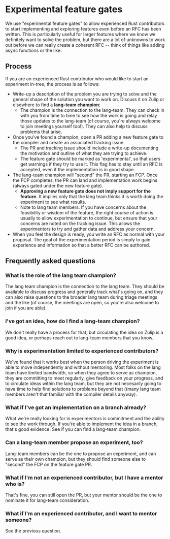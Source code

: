# Experimental feature gates

We use "experimental feature gates" to allow experienced Rust contributors to start implementing and exploring features even before an RFC has been written. This is particularly useful for larger features where we know we definitely want to solve the problem, but there are a lot of unknowns to work out before we can really create a coherent RFC -- think of things like adding async functions or the like.

[rfc]: https://github.com/rust-lang/rfcs/#when-you-need-to-follow-this-process

## Process

If you are an experienced Rust contributor who would like to start an experiment in-tree, the process is as follows:

* Write-up a description of the problem you are trying to solve and the general shape of the solution you want to work on. Discuss it on Zulip or elsewhere to find a **lang-team champion**:
    * The champion is the connection to the lang-team. They can check in with you from time to time to see how the work is going and relay those updates to the lang-team (of course, you're always welcome to join meetings yourself too!). They can also help to discuss problems that arise.
* Once you've found a champion, open a PR adding a new feature gate to the compiler and create an associated tracking issue.
    * The PR and tracking issue should include a write-up documenting the motivation and outline of what they are trying to achieve. 
    * The feature gate should be marked as 'experimental', so that users get warnings if they try to use it. This flag has to stay until an RFC is accepted, even if the implementation is in good shape.
* The lang-team champion will "second" the PR, starting an FCP. Once the FCP completes, the PR can land and implementation work begins (always gated under the new feature gate).
    * **Approving a new feature gate does not imply support for the feature.** It implies only that the lang team thinks it is worth doing the experiment to see what results.
    * Note to lang team members: If you have concerns about the feasibility or wisdom of the feature, the right course of action is usually to allow experimentation to continue, but ensure that your concerns are noted on the tracking issue. This allows the experimentors to try and gather data and address your concern.
* When you feel the design is ready, you write an RFC as normal with your proposal. The goal of the experimentation period is simply to gain experience and information so that a better RFC can be authored.

[members]: https://www.rust-lang.org/governance/teams/lang

## Frequently asked questions

### What is the role of the lang team champion?

The lang team champion is the connection to the lang team. They should be available to discuss progress and generally track what's going on, and they can also raise questions to the broader lang team during triage meetings and the like (of course, the meetings are open, so you're also welcome to join if you are able).

### I've got an idea, how do I find a lang-team champion?

We don't really have a process for that, but circulating the idea on Zulip is a good idea, or perhaps reach out to lang-team members that you know.

### Why is experimentation limited to experienced contributors?

We've found that it works best when the person driving the experiment is able to move independently and without mentoring. Most folks on the lang team have limited bandwidth, so when they agree to serve as champion, they are committing to meet regularly, give feedback on your progress, and to circulate ideas within the lang team, but they are not necesarily going to have time to help find solutions to problems beyond that ((many lang team members aren't that familiar with the compiler details anyway). 

### What if I've got an implementation on a branch already?

What we're really looking for in experimentors is commitment and the ability to see the work through. If you're able to implement the idea in a branch, that's good evidence. See if you can find a lang-team champion.

### Can a lang-team member propose an experiment, too?

Lang-team members can be the one to propose an experiment, and can serve as their own champion, but they should find someone else to "second" the FCP on the feature gate PR.

### What if I'm not an experienced contributor, but I have a mentor who is?

That's fine, you can still open the PR, but your mentor should be the one to nominate it for lang-team consideration.

### What if I'm an experienced contributor, and I want to mentor someone?

See the previous question.
